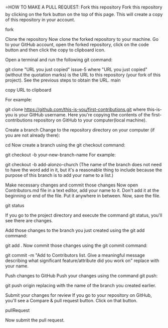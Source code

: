 ⭐HOW TO MAKE A PULL REQUEST:
Fork this repository
Fork this repository by clicking on the fork button on the top of this page. This will create a copy of this repository in your account.

fork

Clone the repository
Now clone the forked repository to your machine. Go to your GitHub account, open the forked repository, click on the code button and then click the copy to clipboard icon.

Open a terminal and run the following git command:

git clone "URL you just copied"
issue-5 where "URL you just copied" (without the quotation marks) is the URL to this repository (your fork of this project). See the previous steps to obtain the URL. main

copy URL to clipboard

For example:

git clone https://github.com/this-is-you/first-contributions.git
where this-is-you is your GitHub username. Here you're copying the contents of the first-contributions repository on GitHub to your computer(local machine).

Create a branch
Change to the repository directory on your computer (if you are not already there):

cd <name of the project>
Now create a branch using the git checkout command:

git checkout -b your-new-branch-name
For example:

git checkout -b add-alonzo-church
(The name of the branch does not need to have the word add in it, but it's a reasonable thing to include because the purpose of this branch is to add your name to a list.)

Make necessary changes and commit those changes
Now open Contributors.md file in a text editor, add your name to it. Don't add it at the beginning or end of the file. Put it anywhere in between. Now, save the file.

git status

If you go to the project directory and execute the command git status, you'll see there are changes.

Add those changes to the branch you just created using the git add command:

git add .
Now commit those changes using the git commit command:

git commit -m "Add <your-name> to Contributors list. Give a meaningful message describing what significant feature/attribute did you work on"
replace <your-name> with your name.

Push changes to GitHub
Push your changes using the command git push:

git push origin <add-your-branch-name>
replacing <add-your-branch-name> with the name of the branch you created earlier.

Submit your changes for review
If you go to your repository on GitHub, you'll see a Compare & pull request button. Click on that button.

pullRequest

Now submit the pull request.

